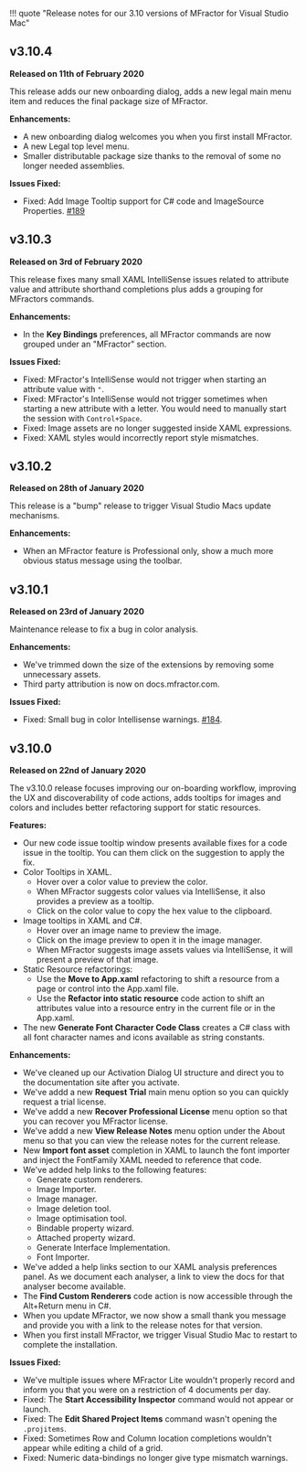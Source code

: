 !!! quote "Release notes for our 3.10 versions of MFractor for Visual Studio Mac"

## v3.10.4
**Released on 11th of February 2020**

This release adds our new onboarding dialog, adds a new legal main menu item and reduces the final package size of MFractor.

**Enhancements:**

 * A new onboarding dialog welcomes you when you first install MFractor.
 * A new Legal top level menu.
 * Smaller distributable package size thanks to the removal of some no longer needed assemblies.

**Issues Fixed:**

 * Fixed: Add Image Tooltip support for C# code and ImageSource Properties. [#189](https://github.com/mfractor/mfractor-feedback/issues/189)

## v3.10.3
**Released on 3rd of February 2020**

This release fixes many small XAML IntelliSense issues related to attribute value and attribute shorthand completions plus adds a grouping for MFractors commands.

**Enhancements:**

 * In the **Key Bindings** preferences, all MFractor commands are now grouped under an "MFractor" section.

**Issues Fixed:**

 * Fixed: MFractor's IntelliSense would not trigger when starting an attribute value with `"`.
 * Fixed: MFractor's IntelliSense would not trigger sometimes when starting a new attribute with a letter. You would need to manually start the session with `Control+Space`.
 * Fixed: Image assets are no longer suggested inside XAML expressions.
 * Fixed: XAML styles would incorrectly report style mismatches.

## v3.10.2
**Released on 28th of January 2020**

This release is a "bump" release to trigger Visual Studio Macs update mechanisms.

**Enhancements:**

 * When an MFractor feature is Professional only, show a much more obvious status message using the toolbar.

## v3.10.1
**Released on 23rd of January 2020**

Maintenance release to fix a bug in color analysis.

**Enhancements:**

 * We've trimmed down the size of the extensions by removing some unnecessary assets.
 * Third party attribution is now on docs.mfractor.com.

**Issues Fixed:**

 * Fixed: Small bug in color Intellisense warnings. [#184](https://github.com/mfractor/mfractor-feedback/issues/184).

## v3.10.0
**Released on 22nd of January 2020**

The v3.10.0 release focuses improving our on-boarding workflow, improving the UX and discoverability of code actions, adds tooltips for images and colors and includes better refactoring support for static resources.

**Features:**

 * Our new code issue tooltip window presents available fixes for a code issue in the tooltip. You can them click on the suggestion to apply the fix.
 * Color Tooltips in XAML.
    * Hover over a color value to preview the color.
    * When MFractor suggests color values via IntelliSense, it also provides a preview as a tooltip.
    * Click on the color value to copy the hex value to the clipboard.
 * Image tooltips in XAML and C#.
    * Hover over an image name to preview the image.
    * Click on the image preview to open it in the image manager.
    * When MFractor suggests image assets values via IntelliSense, it will present a preview of that image.
 * Static Resource refactorings:
   * Use the **Move to App.xaml** refactoring to shift a resource from a page or control into the App.xaml file.
   * Use the **Refactor into static resource** code action to shift an attributes value into a resource entry in the current file or in the App.xaml.
 * The new **Generate Font Character Code Class** creates a C# class with all font character names and icons available as string constants.

**Enhancements:**

 * We've cleaned up our Activation Dialog UI structure and direct you to the documentation site after you activate.
 * We've addd a new **Request Trial** main menu option so you can quickly request a trial license.
 * We've addd a new **Recover Professional License** menu option so that you can recover you MFractor license.
 * We've addd a new **View Release Notes** menu option under the About menu so that you can view the release notes for the current release.
 * New **Import font asset** completion in XAML to launch the font importer and inject the FontFamily XAML needed to reference that code.
 * We've added help links to the following features:
    * Generate custom renderers.
    * Image Importer.
    * Image manager.
    * Image deletion tool.
    * Image optimisation tool.
    * Bindable property wizard.
    * Attached property wizard.
    * Generate Interface Implementation.
    * Font Importer.
 * We've added a help links section to our XAML analysis preferences panel. As we document each analyser, a link to view the docs for that analyser become available.
 * The **Find Custom Renderers** code action is now accessible through the Alt+Return menu in C#.
 * When you update MFractor, we now show a small thank you message and provide you with a link to the release notes for that version.
 * When you first install MFractor, we trigger Visual Studio Mac to restart to complete the installation.

**Issues Fixed:**

 * We've multiple issues where MFractor Lite wouldn't properly record and inform you that you were on a restriction of 4 documents per day.
 * Fixed: The **Start Accessibility Inspector** command would not appear or launch.
 * Fixed: The **Edit Shared Project Items** command wasn't opening the `.projitems`.
 * Fixed: Sometimes Row and Column location completions wouldn't appear while editing a child of a grid.
 * Fixed: Numeric data-bindings no longer give type mismatch warnings.
